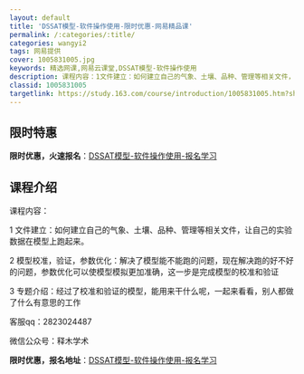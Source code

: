 ```yaml
---
layout: default
title: 'DSSAT模型-软件操作使用-限时优惠-网易精品课'
permalink: /:categories/:title/
categories: wangyi2
tags: 网易提供
cover: 1005831005.jpg
keywords: 精选网课,网易云课堂,DSSAT模型-软件操作使用
description: 课程内容：1文件建立：如何建立自己的气象、土壤、品种、管理等相关文件，让自己的实验数据在模型上跑起来。2模型校准，验证，
classid: 1005831005
targetlink: https://study.163.com/course/introduction/1005831005.htm?share=1&shareId=1025206652&utm_campaign=share&utm_medium=iphoneShare&utm_source=&utm_u=1025206652
---
```


## 限时特惠

**限时优惠，火速报名**：[DSSAT模型-软件操作使用-报名学习](https://study.163.com/course/introduction/1005831005.htm?share=1&shareId=1025206652&utm_campaign=share&utm_medium=iphoneShare&utm_source=&utm_u=1025206652)

## 课程介绍

课程内容：

1 文件建立：如何建立自己的气象、土壤、品种、管理等相关文件，让自己的实验数据在模型上跑起来。

2 模型校准，验证，参数优化：解决了模型能不能跑的问题，现在解决跑的好不好的问题，参数优化可以使模型模拟更加准确，这一步是完成模型的校准和验证

3 专题介绍：经过了校准和验证的模型，能用来干什么呢，一起来看看，别人都做了什么有意思的工作



客服qq：2823024487

微信公众号：释木学术

**限时优惠，报名地址**：[DSSAT模型-软件操作使用-报名学习](https://study.163.com/course/introduction/1005831005.htm?share=1&shareId=1025206652&utm_campaign=share&utm_medium=iphoneShare&utm_source=&utm_u=1025206652)

